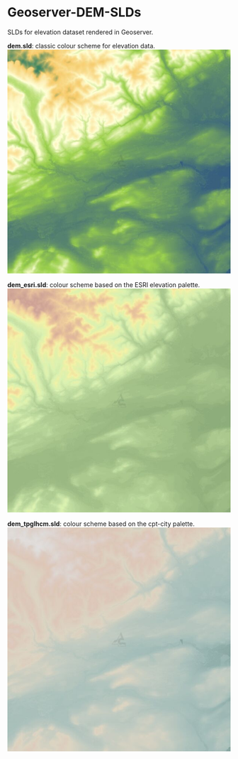 Geoserver-DEM-SLDs
==================

SLDs for elevation dataset rendered in Geoserver.

**dem.sld**: classic colour scheme for elevation data.
![Classic DEM](images/dem-dem_dsm10m.jpg)

**dem_esri.sld**: colour scheme based on the ESRI elevation palette.
![Classic ESRI DEM](images/dem-dem_esri_dsm10m.jpg)

**dem_tpglhcm.sld**: colour scheme based on the cpt-city palette.
![Tom Patterson DEM Palette](images/dem-dem_tpglhcm_dsm10m.jpg)
